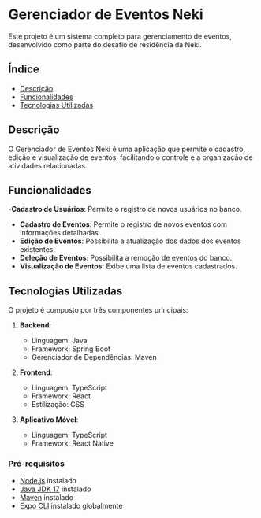 # Gerenciador de Eventos Neki

Este projeto é um sistema completo para gerenciamento de eventos, desenvolvido como parte do desafio de residência da Neki.

## Índice

- [Descrição](#descrição)
- [Funcionalidades](#funcionalidades)
- [Tecnologias Utilizadas](#tecnologias-utilizadas)

## Descrição

O Gerenciador de Eventos Neki é uma aplicação que permite o cadastro, edição e visualização de eventos, facilitando o controle e a organização de atividades relacionadas.

## Funcionalidades

-**Cadastro de Usuários**: Permite o registro de novos usuários no banco.
- **Cadastro de Eventos**: Permite o registro de novos eventos com informações detalhadas.
- **Edição de Eventos**: Possibilita a atualização dos dados dos eventos existentes.
- **Deleção de Eventos**: Possibilita a remoção de eventos do banco.
- **Visualização de Eventos**: Exibe uma lista de eventos cadastrados.

## Tecnologias Utilizadas

O projeto é composto por três componentes principais:

1. **Backend**:
   - Linguagem: Java
   - Framework: Spring Boot
   - Gerenciador de Dependências: Maven

2. **Frontend**:
   - Linguagem: TypeScript
   - Framework: React
   - Estilização: CSS

3. **Aplicativo Móvel**:
   - Linguagem: TypeScript
   - Framework: React Native

### Pré-requisitos

- [Node.js](https://nodejs.org/) instalado
- [Java JDK 17](https://www.oracle.com/java/technologies/javase/jdk17-archive-downloads.html) instalado
- [Maven](https://maven.apache.org/) instalado
- [Expo CLI](https://expo.dev/) instalado globalmente
  
